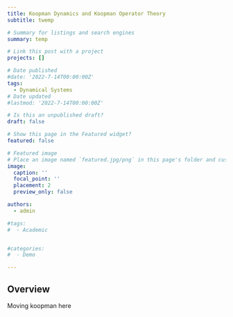 ```yaml
---
title: Koopman Dynamics and Koopman Operator Theory
subtitle: twemp

# Summary for listings and search engines
summary: temp

# Link this post with a project
projects: []

# Date published
#date: '2022-7-14T00:00:00Z'
tags:
  - Dynamical Systems
# Date updated
#lastmod: '2022-7-14T00:00:00Z'

# Is this an unpublished draft?
draft: false

# Show this page in the Featured widget?
featured: false

# Featured image
# Place an image named `featured.jpg/png` in this page's folder and customize its options here.
image:
  caption: ''
  focal_point: ''
  placement: 2
  preview_only: false

authors:
  - admin

#tags:
#  - Academic


#categories:
#  - Demo

---
```


## Overview

Moving koopman here
